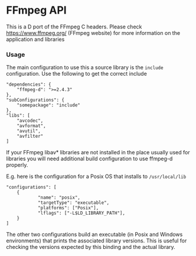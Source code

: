 ﻿# FFmpeg API 

This is a D port of the FFmpeg C headers. Please check https://www.ffmpeg.org/ (FFmpeg website) for more information on the application and libraries 

### Usage

The main configuration to use this a source library is the `include` configuration. Use the following to get the correct include

    "dependencies": {
        "ffmpeg-d": ">=2.4.3"
    },
    "subConfigurations": {
        "somepackage": "include"
    },
    "libs": [
        "avcodec",
        "avformat",
        "avutil",
        "avfilter"
    ]

If your FFmpeg libav* libraries are not installed in the place usually used for libraries you will need additional build configuration
to use ffmpeg-d properly.

E.g. here is the configuration for a Posix OS that installs to `/usr/local/lib`

    "configurations": [
        {
                "name": "posix",
                "targetType": "executable",
                "platforms": ["Posix"],
                "lflags": ["-L$LD_LIBRARY_PATH"],
        }
    ]

The other two configurations build an executable (in Posix and Windows environments) that prints the associated library versions.
This is useful for checking the versions expected by this binding and the actual library.

